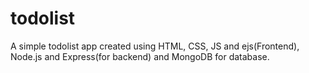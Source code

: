 # todolist

A simple todolist app created using HTML, CSS, JS and ejs(Frontend), Node.js and Express(for backend) and MongoDB for database.
